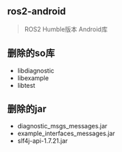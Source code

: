 ## ros2-android
> ROS2 Humble版本 Android库


## 删除的so库

- libdiagnostic
- libexample
- libtest

## 删除的jar

- diagnostic_msgs_messages.jar
- example_interfaces_messages.jar
- slf4j-api-1.7.21.jar